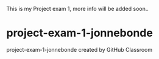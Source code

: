 This is my Project exam 1, more info will be added soon..

# project-exam-1-jonnebonde
project-exam-1-jonnebonde created by GitHub Classroom
